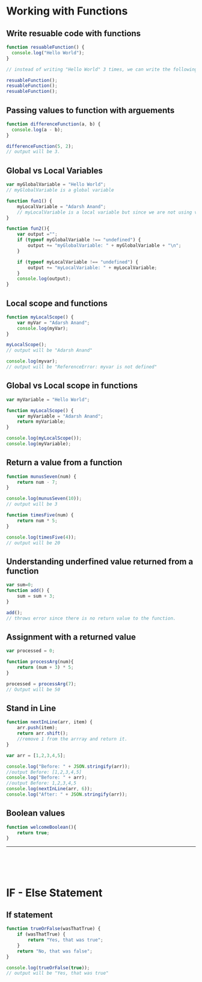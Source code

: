 # Working with Functions

## Write resuable code with functions

```js
function resuableFunction() {
  console.log("Hello World");
}

// instead of writing "Hello World" 3 times, we can write the following code:

resuableFunction();
resuableFunction();
resuableFunction();
```

## Passing values to function with arguements

```js
function differenceFunction(a, b) {
  console.log(a - b);
}

differenceFunction(5, 2);
// output will be 3.
```

## Global vs Local Variables

```js
var myGlobalVariable = "Hello World";
// myGlobalVariable is a global variable

function fun1() {
    myLocalVariable = "Adarsh Anand";
    // myLocalVariable is a local variable but since we are not using var so we can access it into different functions.
}

function fun2(){
    var output ="";
    if (typeof myGlobalVariable !== "undefined") {
        output += "myGlobalVariable: " + myGlobalVariable + "\n";
    }

    if (typeof myLocalVariable !== "undefined") {
        output += "myLocalVariable: " + myLocalVariable;
    }
    console.log(output);
}
```

## Local scope and functions

```js
function myLocalScope() {
    var myVar = "Adarsh Anand";
    console.log(myVar);
}

myLocalScope();
// output will be "Adarsh Anand"

console.log(myvar);
// output will be "ReferenceError: myvar is not defined"
```

## Global vs Local scope in functions

```js
var myVariable = "Hello World";

function myLocalScope() {
    var myVariable = "Adarsh Anand";
    return myVariable;
}

console.log(myLocalScope());
console.log(myVariable);
```

## Return a value from a function

```js
function munusSeven(num) {
    return num - 7;
}

console.log(munusSeven(10));
// output will be 3

function timesFive(num) {
    return num * 5;
}

console.log(timesFive(4));
// output will be 20
```

## Understanding underfined value returned from a function

```js
var sum=0;
function add() {
    sum = sum + 3;
}

add();
// throws error since there is no return value to the function.
```

## Assignment with a returned value

```js
var processed = 0;

function processArg(num){
    return (num + 3) * 5;
}

processed = processArg(7);
// Output will be 50
```

## Stand in Line

```js
function nextInLine(arr, item) {
    arr.push(item);
    return arr.shift();
    //remove 1 from the arrray and return it.
}

var arr = [1,2,3,4,5];

console.log("Before: " + JSON.stringify(arr));
//output Before: [1,2,3,4,5]
console.log("Before: " + arr);
//output Before: 1,2,3,4,5
console.log(nextInLine(arr, 6));
console.log("After: " + JSON.stringify(arr));
```

## Boolean values

```js
function welcomeBoolean(){
    return true;
}
```
---

<br><br><br>

# IF - Else Statement 

## If statement

```js
function trueOrFalse(wasThatTrue) {
    if (wasThatTrue) {
        return "Yes, that was true";
    }
    return "No, that was false";
}

console.log(trueOrFalse(true));
// output will be "Yes, that was true"
```